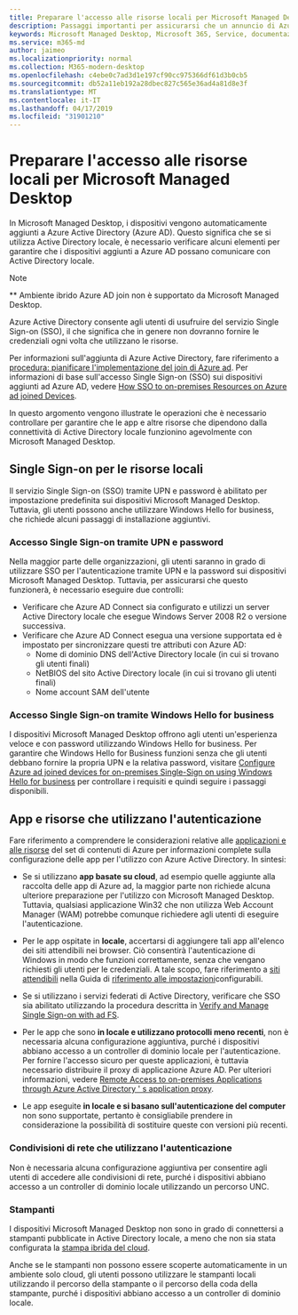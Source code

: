```yaml
---
title: Preparare l'accesso alle risorse locali per Microsoft Managed Desktop
description: Passaggi importanti per assicurarsi che un annuncio di Azure sia in grado di comunicare con Active Directory locale per fornire l'autenticazione
keywords: Microsoft Managed Desktop, Microsoft 365, Service, documentazione
ms.service: m365-md
author: jaimeo
ms.localizationpriority: normal
ms.collection: M365-modern-desktop
ms.openlocfilehash: c4ebe0c7ad3d1e197cf90cc975366df61d3b0cb5
ms.sourcegitcommit: db52a11eb192a28dbec827c565e36ad4a81d8e3f
ms.translationtype: MT
ms.contentlocale: it-IT
ms.lasthandoff: 04/17/2019
ms.locfileid: "31901210"
---
```

#  <a name="prepare-on-premises-resources-access-for-microsoft-managed-desktop"></a>Preparare l'accesso alle risorse locali per Microsoft Managed Desktop

In Microsoft Managed Desktop, i dispositivi vengono automaticamente aggiunti a Azure Active Directory (Azure AD). Questo significa che se si utilizza Active Directory locale, è necessario verificare alcuni elementi per garantire che i dispositivi aggiunti a Azure AD possano comunicare con Active Directory locale. 

> [!NOTE]  
> ** Ambiente ibrido Azure AD join non è supportato da Microsoft Managed Desktop.

Azure Active Directory consente agli utenti di usufruire del servizio Single Sign-on (SSO), il che significa che in genere non dovranno fornire le credenziali ogni volta che utilizzano le risorse.

Per informazioni sull'aggiunta di Azure Active Directory, fare riferimento a [procedura: pianificare l'implementazione del join di Azure ad](https://docs.microsoft.com/azure/active-directory/devices/azureadjoin-plan). Per informazioni di base sull'accesso Single Sign-on (SSO) sui dispositivi aggiunti ad Azure AD, vedere [How SSO to on-premises Resources on Azure ad joined Devices](https://docs.microsoft.com/azure/active-directory/devices/azuread-join-sso#how-it-works).


In questo argomento vengono illustrate le operazioni che è necessario controllare per garantire che le app e altre risorse che dipendono dalla connettività di Active Directory locale funzionino agevolmente con Microsoft Managed Desktop.


## <a name="single-sign-on-for-on-premises-resources"></a>Single Sign-on per le risorse locali

Il servizio Single Sign-on (SSO) tramite UPN e password è abilitato per impostazione predefinita sui dispositivi Microsoft Managed Desktop. Tuttavia, gli utenti possono anche utilizzare Windows Hello for business, che richiede alcuni passaggi di installazione aggiuntivi. 

### <a name="single-sign-on-by-using-upn-and-password"></a>Accesso Single Sign-on tramite UPN e password

Nella maggior parte delle organizzazioni, gli utenti saranno in grado di utilizzare SSO per l'autenticazione tramite UPN e la password sui dispositivi Microsoft Managed Desktop. Tuttavia, per assicurarsi che questo funzionerà, è necessario eseguire due controlli:

- Verificare che Azure AD Connect sia configurato e utilizzi un server Active Directory locale che esegue Windows Server 2008 R2 o versione successiva.
- Verificare che Azure AD Connect esegua una versione supportata ed è impostato per sincronizzare questi tre attributi con Azure AD: 
    - Nome di dominio DNS dell'Active Directory locale (in cui si trovano gli utenti finali)
    - NetBIOS del sito Active Directory locale (in cui si trovano gli utenti finali)
    - Nome account SAM dell'utente


### <a name="single-sign-on-by-using-windows-hello-for-business"></a>Accesso Single Sign-on tramite Windows Hello for business

I dispositivi Microsoft Managed Desktop offrono agli utenti un'esperienza veloce e con password utilizzando Windows Hello for business. Per garantire che Windows Hello for Business funzioni senza che gli utenti debbano fornire la propria UPN e la relativa password, visitare [Configure Azure ad joined devices for on-premises Single-Sign on using Windows Hello for business](https://docs.microsoft.com/windows/security/identity-protection/hello-for-business/hello-hybrid-aadj-sso-base) per controllare i requisiti e quindi seguire i passaggi disponibili.


## <a name="apps-and-resources-that-use-authentication"></a>App e risorse che utilizzano l'autenticazione

Fare riferimento a comprendere le considerazioni relative alle [applicazioni e alle risorse](https://docs.microsoft.com/azure/active-directory/devices/azureadjoin-plan#understand-considerations-for-applications-and-resources) del set di contenuti di Azure per informazioni complete sulla configurazione delle app per l'utilizzo con Azure Active Directory. In sintesi:


- Se si utilizzano **app basate su cloud**, ad esempio quelle aggiunte alla raccolta delle app di Azure ad, la maggior parte non richiede alcuna ulteriore preparazione per l'utilizzo con Microsoft Managed Desktop. Tuttavia, qualsiasi applicazione Win32 che non utilizza Web Account Manager (WAM) potrebbe comunque richiedere agli utenti di eseguire l'autenticazione.

- Per le app ospitate in **locale**, accertarsi di aggiungere tali app all'elenco dei siti attendibili nei browser. Ciò consentirà l'autenticazione di Windows in modo che funzioni correttamente, senza che vengano richiesti gli utenti per le credenziali. A tale scopo, fare riferimento a [siti attendibili](https://docs.microsoft.com/microsoft-365/managed-desktop/working-with-managed-desktop/config-setting-ref#trusted-sites) nella Guida di [riferimento alle impostazioni](https://docs.microsoft.com/microsoft-365/managed-desktop/working-with-managed-desktop/config-setting-ref)configurabili.

- Se si utilizzano i servizi federati di Active Directory, verificare che SSO sia abilitato utilizzando la procedura descritta in [Verify and Manage Single Sign-on with ad FS](https://docs.microsoft.com/previous-versions/azure/azure-services/jj151809(v=azure.100)). 

- Per le app che sono **in locale e utilizzano protocolli meno recenti**, non è necessaria alcuna configurazione aggiuntiva, purché i dispositivi abbiano accesso a un controller di dominio locale per l'autenticazione. Per fornire l'accesso sicuro per queste applicazioni, è tuttavia necessario distribuire il proxy di applicazione Azure AD. Per ulteriori informazioni, vedere [Remote Access to on-premises Applications through Azure Active Directory ' s application proxy](https://docs.microsoft.com/azure/active-directory/manage-apps/application-proxy).

- Le app eseguite **in locale e si basano sull'autenticazione del computer** non sono supportate, pertanto è consigliabile prendere in considerazione la possibilità di sostituire queste con versioni più recenti.

### <a name="network-shares-that-use-authentication"></a>Condivisioni di rete che utilizzano l'autenticazione

Non è necessaria alcuna configurazione aggiuntiva per consentire agli utenti di accedere alle condivisioni di rete, purché i dispositivi abbiano accesso a un controller di dominio locale utilizzando un percorso UNC.

### <a name="printers"></a>Stampanti

I dispositivi Microsoft Managed Desktop non sono in grado di connettersi a stampanti pubblicate in Active Directory locale, a meno che non sia stata configurata la [stampa ibrida del cloud](https://docs.microsoft.com/windows-server/administration/hybrid-cloud-print/hybrid-cloud-print-deploy).

Anche se le stampanti non possono essere scoperte automaticamente in un ambiente solo cloud, gli utenti possono utilizzare le stampanti locali utilizzando il percorso della stampante o il percorso della coda della stampante, purché i dispositivi abbiano accesso a un controller di dominio locale.

<!--add fuller material on printers when available-->
